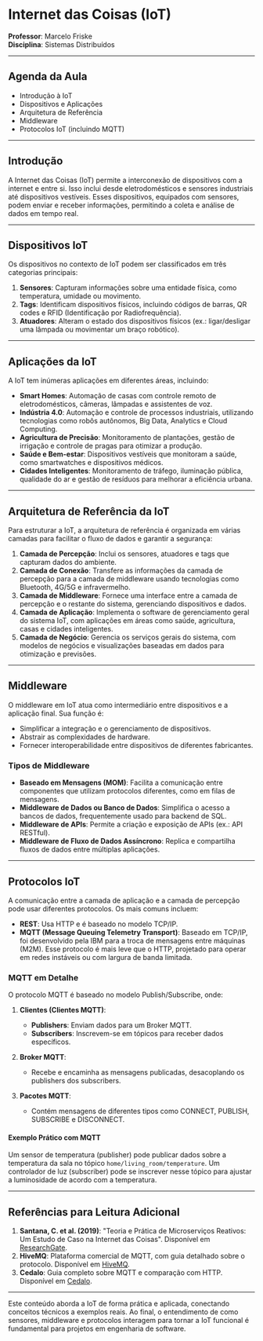 # Internet das Coisas (IoT)

**Professor**: Marcelo Friske  
**Disciplina**: Sistemas Distribuídos

---

## Agenda da Aula

- Introdução à IoT
- Dispositivos e Aplicações
- Arquitetura de Referência
- Middleware
- Protocolos IoT (incluindo MQTT)

---

## Introdução

A Internet das Coisas (IoT) permite a interconexão de dispositivos com a internet e entre si. Isso inclui desde eletrodomésticos e sensores industriais até dispositivos vestíveis. Esses dispositivos, equipados com sensores, podem enviar e receber informações, permitindo a coleta e análise de dados em tempo real.

---

## Dispositivos IoT

Os dispositivos no contexto de IoT podem ser classificados em três categorias principais:

1. **Sensores**: Capturam informações sobre uma entidade física, como temperatura, umidade ou movimento.
2. **Tags**: Identificam dispositivos físicos, incluindo códigos de barras, QR codes e RFID (Identificação por Radiofrequência).
3. **Atuadores**: Alteram o estado dos dispositivos físicos (ex.: ligar/desligar uma lâmpada ou movimentar um braço robótico).

---

## Aplicações da IoT

A IoT tem inúmeras aplicações em diferentes áreas, incluindo:

- **Smart Homes**: Automação de casas com controle remoto de eletrodomésticos, câmeras, lâmpadas e assistentes de voz.
- **Indústria 4.0**: Automação e controle de processos industriais, utilizando tecnologias como robôs autônomos, Big Data, Analytics e Cloud Computing.
- **Agricultura de Precisão**: Monitoramento de plantações, gestão de irrigação e controle de pragas para otimizar a produção.
- **Saúde e Bem-estar**: Dispositivos vestíveis que monitoram a saúde, como smartwatches e dispositivos médicos.
- **Cidades Inteligentes**: Monitoramento de tráfego, iluminação pública, qualidade do ar e gestão de resíduos para melhorar a eficiência urbana.

---

## Arquitetura de Referência da IoT

Para estruturar a IoT, a arquitetura de referência é organizada em várias camadas para facilitar o fluxo de dados e garantir a segurança:

1. **Camada de Percepção**: Inclui os sensores, atuadores e tags que capturam dados do ambiente.
2. **Camada de Conexão**: Transfere as informações da camada de percepção para a camada de middleware usando tecnologias como Bluetooth, 4G/5G e infravermelho.
3. **Camada de Middleware**: Fornece uma interface entre a camada de percepção e o restante do sistema, gerenciando dispositivos e dados.
4. **Camada de Aplicação**: Implementa o software de gerenciamento geral do sistema IoT, com aplicações em áreas como saúde, agricultura, casas e cidades inteligentes.
5. **Camada de Negócio**: Gerencia os serviços gerais do sistema, com modelos de negócios e visualizações baseadas em dados para otimização e previsões.

---

## Middleware

O middleware em IoT atua como intermediário entre dispositivos e a aplicação final. Sua função é:

- Simplificar a integração e o gerenciamento de dispositivos.
- Abstrair as complexidades de hardware.
- Fornecer interoperabilidade entre dispositivos de diferentes fabricantes.

### Tipos de Middleware

- **Baseado em Mensagens (MOM)**: Facilita a comunicação entre componentes que utilizam protocolos diferentes, como em filas de mensagens.
- **Middleware de Dados ou Banco de Dados**: Simplifica o acesso a bancos de dados, frequentemente usado para backend de SQL.
- **Middleware de APIs**: Permite a criação e exposição de APIs (ex.: API RESTful).
- **Middleware de Fluxo de Dados Assíncrono**: Replica e compartilha fluxos de dados entre múltiplas aplicações.

---

## Protocolos IoT

A comunicação entre a camada de aplicação e a camada de percepção pode usar diferentes protocolos. Os mais comuns incluem:

- **REST**: Usa HTTP e é baseado no modelo TCP/IP.
- **MQTT (Message Queuing Telemetry Transport)**: Baseado em TCP/IP, foi desenvolvido pela IBM para a troca de mensagens entre máquinas (M2M). Esse protocolo é mais leve que o HTTP, projetado para operar em redes instáveis ou com largura de banda limitada.

### MQTT em Detalhe

O protocolo MQTT é baseado no modelo Publish/Subscribe, onde:

1. **Clientes (Clientes MQTT)**:
   - **Publishers**: Enviam dados para um Broker MQTT.
   - **Subscribers**: Inscrevem-se em tópicos para receber dados específicos.
   
2. **Broker MQTT**:
   - Recebe e encaminha as mensagens publicadas, desacoplando os publishers dos subscribers.

3. **Pacotes MQTT**:
   - Contém mensagens de diferentes tipos como CONNECT, PUBLISH, SUBSCRIBE e DISCONNECT.

#### Exemplo Prático com MQTT

Um sensor de temperatura (publisher) pode publicar dados sobre a temperatura da sala no tópico `home/living_room/temperature`. Um controlador de luz (subscriber) pode se inscrever nesse tópico para ajustar a luminosidade de acordo com a temperatura.

---

## Referências para Leitura Adicional

1. **Santana, C. et al. (2019)**: "Teoria e Prática de Microserviços Reativos: Um Estudo de Caso na Internet das Coisas". Disponível em [ResearchGate](https://www.researchgate.net/publication/337031883_Teoria_e_Pratica_de_Microservicos_Reativos_Um_Estudo_de_Caso_na_Internet_das_Coisas/download).
2. **HiveMQ**: Plataforma comercial de MQTT, com guia detalhado sobre o protocolo. Disponível em [HiveMQ](https://www.hivemq.com/mqtt/).
3. **Cedalo**: Guia completo sobre MQTT e comparação com HTTP. Disponível em [Cedalo](https://cedalo.com/blog/complete-mqtt-protocol-guide/).

---

Este conteúdo aborda a IoT de forma prática e aplicada, conectando conceitos técnicos a exemplos reais. Ao final, o entendimento de como sensores, middleware e protocolos interagem para tornar a IoT funcional é fundamental para projetos em engenharia de software.
